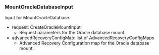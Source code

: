 ### MountOracleDatabaseInput
Input for MountOracleDatabase.

- request: CreateOracleMountInput
  - Request parameters for the Oracle database mount.
- advancedRecoveryConfigMap: list of AdvancedRecoveryConfigMaps
  - Advanced Recovery Configuration map for the Oracle database mount.
